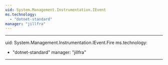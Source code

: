 ```yaml
---
uid: System.Management.Instrumentation.IEvent
ms.technology: 
  - "dotnet-standard"
manager: "jillfra"
---
```


---
uid: System.Management.Instrumentation.IEvent.Fire
ms.technology: 
  - "dotnet-standard"
manager: "jillfra"
---
